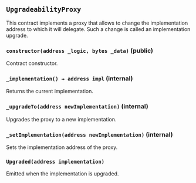 ## `UpgradeabilityProxy`



This contract implements a proxy that allows to change the
implementation address to which it will delegate.
Such a change is called an implementation upgrade.


### `constructor(address _logic, bytes _data)` (public)



Contract constructor.


### `_implementation() → address impl` (internal)



Returns the current implementation.


### `_upgradeTo(address newImplementation)` (internal)



Upgrades the proxy to a new implementation.


### `_setImplementation(address newImplementation)` (internal)



Sets the implementation address of the proxy.



### `Upgraded(address implementation)`



Emitted when the implementation is upgraded.


